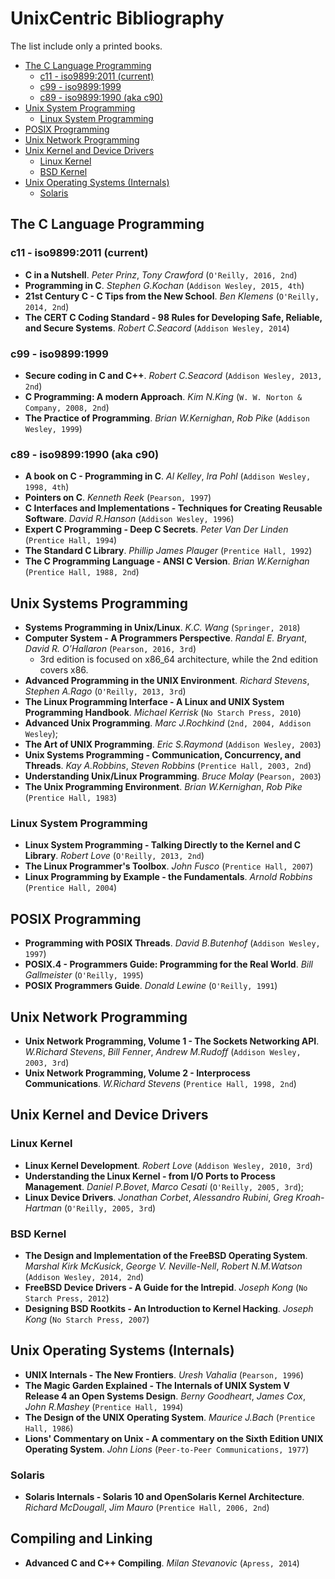# UnixCentric Bibliography

The list include only a printed books.

* [The C Language Programming](#headBB0)
  - [c11 - iso9899:2011 (current)](#headBB0a)
  - [c99 - iso9899:1999](#headBB0b)
  - [c89 - iso9899:1990 (aka c90)](#headBB0c)
* [Unix System Programming](#headBB1)
  - [Linux System Programming](#headBB2)
* [POSIX Programming](#headBB3)
* [Unix Network Programming](#headBB4)
* [Unix Kernel and Device Drivers](#headBB5)
  - [Linux Kernel](#headBB6)
  - [BSD Kernel](#headBB7)
* [Unix Operating Systems (Internals)](#headBB8)
  - [Solaris](#headBB9)

## <a name="headBB0"></a>The C Language Programming

### <a name="headBB0a"></a>c11 - iso9899:2011 (current)

* **C in a Nutshell**. *Peter Prinz*, *Tony Crawford* (`O'Reilly, 2016, 2nd`)
* **Programming in C**. *Stephen G.Kochan* (`Addison Wesley, 2015, 4th`)
* **21st Century C - C Tips from the New School**. *Ben Klemens* (`O'Reilly, 2014, 2nd`)
* **The CERT C Coding Standard - 98 Rules for Developing Safe, Reliable, and Secure Systems**. *Robert C.Seacord* (`Addison Wesley, 2014`)

### <a name="headBB0b"></a>c99 - iso9899:1999
  
* **Secure coding in C and C++**. *Robert C.Seacord* (`Addison Wesley, 2013, 2nd`)
* **C Programming: A modern Approach**. *Kim N.King* (`W. W. Norton & Company, 2008, 2nd`)
* **The Practice of Programming**. *Brian W.Kernighan*, *Rob Pike* (`Addison Wesley, 1999`)

### <a name="headBB0c"></a>c89 - iso9899:1990 (aka c90)
  
* **A book on C - Programming in C**. *Al Kelley*, *Ira Pohl* (`Addison Wesley, 1998, 4th`)
* **Pointers on C**. *Kenneth Reek* (`Pearson, 1997`)
* **C Interfaces and Implementations - Techniques for Creating Reusable Software**. *David R.Hanson* (`Addison Wesley, 1996`)
* **Expert C Programming - Deep C Secrets**. *Peter Van Der Linden* (`Prentice Hall, 1994`)
* **The Standard C Library**. *Phillip James Plauger* (`Prentice Hall, 1992`)
* **The C Programming Language - ANSI C Version**. *Brian W.Kernighan* (`Prentice Hall, 1988, 2nd`)

## <a name="headBB1"></a>Unix Systems Programming
 
* **Systems Programming in Unix/Linux**. *K.C. Wang* (`Springer, 2018`) 
* **Computer System - A Programmers Perspective**. *Randal E. Bryant*, *David R. O’Hallaron* (`Pearson, 2016, 3rd`) 
  - 3rd edition is focused on x86_64 architecture, while the 2nd edition covers  x86.
* **Advanced Programming in the UNIX Environment**. *Richard Stevens*, *Stephen A.Rago* (`O'Reilly, 2013, 3rd`)
* **The Linux Programming Interface - A Linux and UNIX System Programming Handbook**. *Michael Kerrisk* (`No Starch Press, 2010`)
* **Advanced Unix Programming**. *Marc J.Rochkind* (`2nd, 2004, Addison Wesley`);
* **The Art of UNIX Programming**. *Eric S.Raymond* (`Addison Wesley, 2003`)
* **Unix Systems Programming - Communication, Concurrency, and Threads**. *Kay A.Robbins*, *Steven Robbins* (`Prentice Hall, 2003, 2nd`)
* **Understanding Unix/Linux Programming**. *Bruce Molay* (`Pearson, 2003`)
* **The Unix Programming Environment**. *Brian W.Kernighan*, *Rob Pike* (`Prentice Hall, 1983`)

### <a name="headBB2"></a>Linux System Programming

* **Linux System Programming - Talking Directly to the Kernel and C Library**. *Robert Love* (`O'Reilly, 2013, 2nd`)
* **The Linux Programmer's Toolbox**. *John Fusco* (`Prentice Hall, 2007`)
* **Linux Programming by Example - the Fundamentals**. *Arnold Robbins* (`Prentice Hall, 2004`)

## <a name="headBB3"></a>POSIX Programming

* **Programming with POSIX Threads**. *David B.Butenhof* (`Addison Wesley, 1997`)
* **POSIX.4 - Programmers Guide: Programming for the Real World**. *Bill Gallmeister* (`O'Reilly, 1995`)
* **POSIX Programmers Guide**. *Donald Lewine* (`O'Reilly, 1991`)

## Unix Network Programming

* **Unix Network Programming, Volume 1 - The Sockets Networking API**. *W.Richard Stevens*, *Bill Fenner*, *Andrew M.Rudoff* (`Addison Wesley, 2003, 3rd`)
* **Unix Network Programming, Volume 2 - Interprocess Communications**. *W.Richard Stevens* (`Prentice Hall, 1998, 2nd`)

## Unix Kernel and Device Drivers

### Linux Kernel

* **Linux Kernel Development**. *Robert Love* (`Addison Wesley, 2010, 3rd`)
* **Understanding the Linux Kernel - from I/O Ports to Process Management**. *Daniel P.Bovet*, *Marco Cesati* (`O'Reilly, 2005, 3rd`);
* **Linux Device Drivers**. *Jonathan Corbet*, *Alessandro Rubini*, *Greg Kroah-Hartman* (`O'Reilly, 2005, 3rd`)

### BSD Kernel

* **The Design and Implementation of the FreeBSD Operating System**. *Marshal Kirk McKusick*, *George V. Neville-Nell*, *Robert N.M.Watson* (`Addison Wesley, 2014, 2nd`)
* **FreeBSD Device Drivers - A Guide for the Intrepid**. *Joseph Kong* (`No Starch Press, 2012`)
* **Designing BSD Rootkits - An Introduction to Kernel Hacking**. *Joseph Kong* (`No Starch Press, 2007`)

## Unix Operating Systems (Internals)

* **UNIX Internals - The New Frontiers**. *Uresh Vahalia* (`Pearson, 1996`)
* **The Magic Garden Explained - The Internals of UNIX System V Release 4 an Open Systems Design**. *Berny Goodheart*, *James Cox*, *John R.Mashey* (`Prentice Hall, 1994`)
* **The Design of the UNIX Operating System**. *Maurice J.Bach* (`Prentice Hall, 1986`)
* **Lions' Commentary on Unix - A commentary on the Sixth Edition UNIX Operating System**. *John Lions* (`Peer-to-Peer Communications, 1977`)

### Solaris

* **Solaris Internals - Solaris 10 and OpenSolaris Kernel Architecture**. *Richard McDougall*, *Jim Mauro* (`Prentice Hall, 2006, 2nd`)


## Compiling and Linking

* **Advanced C and C++ Compiling**. *Milan Stevanovic* (`Apress, 2014`)
